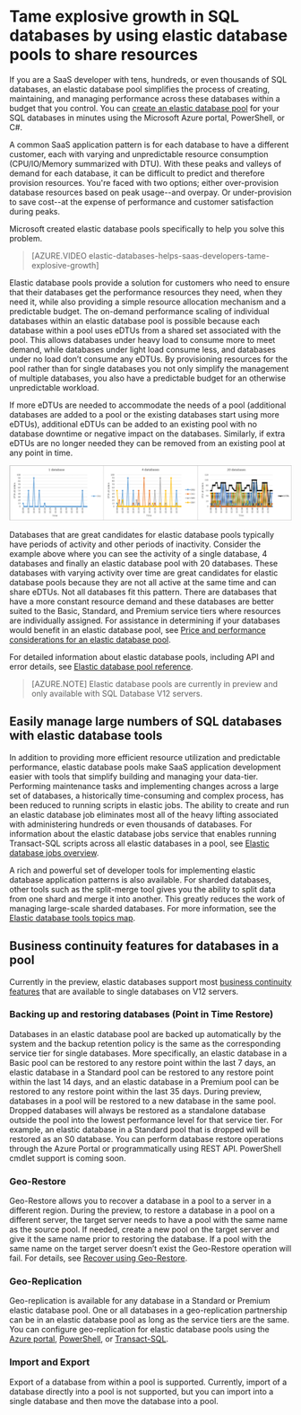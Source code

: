 <properties
	pageTitle="Elastic database pool for SQL databases | Microsoft Azure"
	description="Find out how you can tame explosive growth in SQL databases with elastic database pools, a way of sharing available resources across many databases."
	keywords="elastic database,sql databases"	
	services="sql-database"
	documentationCenter=""
	authors="stevestein"
	manager="jeffreyg"
	editor="cgronlun"/>

<tags
	ms.service="sql-database"
	ms.devlang="NA"
	ms.date="12/01/2015"
	ms.author="sstein"
	ms.workload="data-management"
	ms.topic="article"
	ms.tgt_pltfrm="NA"/>


# Tame explosive growth in SQL databases by using elastic database pools to share resources

If you are a SaaS developer with tens, hundreds, or even thousands of SQL databases, an elastic database pool simplifies the process of creating, maintaining, and managing performance across these databases within a budget that you control. You can [create an elastic database pool](sql-database-elastic-pool-portal.md) for your SQL databases in minutes using the Microsoft Azure portal, PowerShell, or C#.

A common SaaS application pattern is for each database to have a different customer, each with varying and unpredictable resource consumption (CPU/IO/Memory summarized with DTU). With these peaks and valleys of demand for each database, it can be difficult to predict and therefore provision resources. You're faced with two options; either over-provision database resources based on peak usage--and overpay. Or under-provision to save cost--at the expense of performance and customer satisfaction during peaks.

Microsoft created elastic database pools specifically to help you solve this problem.

> [AZURE.VIDEO elastic-databases-helps-saas-developers-tame-explosive-growth]


Elastic database pools provide a solution for customers who need to ensure that their databases get the performance resources they need, when they need it, while also providing a simple resource allocation mechanism and a predictable budget. The on-demand performance scaling of individual databases within an elastic database pool is possible because each database within a pool uses eDTUs from a shared set associated with the pool. This allows databases under heavy load to consume more to meet demand, while databases under light load consume less, and databases under no load don’t consume any eDTUs. By provisioning resources for the pool rather than for single databases you not only simplify the management of multiple databases, you also have a predictable budget for an otherwise unpredictable workload.

If more eDTUs are needed to accommodate the needs of a pool (additional databases are added to a pool or the existing databases start using more eDTUs), additional eDTUs can be added to an existing pool with no database downtime or negative impact on the databases. Similarly, if extra eDTUs are no longer needed they can be removed from an existing pool at any point in time.  

![SQL databases sharing eDTUs in an elastic database pool.][1]

Databases that are great candidates for elastic database pools typically have periods of activity and other periods of inactivity. Consider the example above where you can see the activity of a single database, 4 databases and finally an elastic database pool with 20 databases. These databases with varying activity over time are great candidates for elastic database pools because they are not all active at the same time and can share eDTUs. Not all databases fit this pattern. There are databases that have a more constant resource demand and these databases are better suited to the Basic, Standard, and Premium service tiers where resources are individually assigned. For assistance in determining if your databases would benefit in an elastic database pool, see [Price and performance considerations for an elastic database pool](sql-database-elastic-pool-guidance.md).

For detailed information about elastic database pools, including API and error details, see [Elastic database pool reference](sql-database-elastic-pool-reference.md).


> [AZURE.NOTE] Elastic database pools are currently in preview and only available with SQL Database V12 servers.

## Easily manage large numbers of SQL databases with elastic database tools

In addition to providing more efficient resource utilization and predictable performance, elastic database pools make SaaS application development easier with tools that simplify building and managing your data-tier. Performing maintenance tasks and implementing changes across a large set of databases, a historically time-consuming and complex process, has been reduced to running scripts in elastic jobs. The ability to create and run an elastic database job eliminates most all of the heavy lifting associated with administering hundreds or even thousands of databases. For information about the elastic database jobs service that enables running Transact-SQL scripts across all elastic databases in a pool, see [Elastic database jobs overview](sql-database-elastic-jobs-overview.md).

A rich and powerful set of developer tools for implementing elastic database application patterns is also available. For sharded databases, other tools such as the split-merge tool gives you the ability to split data from one shard and merge it into another. This greatly reduces the work of managing large-scale sharded databases. For more information, see the [Elastic database tools topics map](sql-database-elastic-scale-documentation-map.md).

## Business continuity features for databases in a pool

Currently in the preview, elastic databases support most [business continuity features](sql-database-business-continuity.md) that are available to single databases on V12 servers.

### Backing up and restoring databases (Point in Time Restore)

Databases in an elastic database pool are backed up automatically by the system and the backup retention policy is the same as the corresponding service tier for single databases. More specifically, an elastic database in a Basic pool can be restored to any restore point within the last 7 days, an elastic database in a Standard pool can be restored to any restore point within the last 14 days, and an elastic database in a Premium pool can be restored to any restore point within the last 35 days. During preview, databases in a pool will be restored to a new database in the same pool. Dropped databases will always be restored as a standalone database outside the pool into the lowest performance level for that service tier. For example, an elastic database in a Standard pool that is dropped will be restored as an S0 database. You can perform database restore operations through the Azure Portal or programmatically using REST API. PowerShell cmdlet support is coming soon.

### Geo-Restore

Geo-Restore allows you to recover a database in a pool to a server in a different region. During the preview, to restore a database in a pool on a different server, the target server needs to have a pool with the same name as the source pool. If needed, create a new pool on the target server and give it the same name prior to restoring the database. If a pool with the same name on the target server doesn’t exist the Geo-Restore operation will fail. For details, see [Recover using Geo-Restore](sql-database-disaster-recovery.md#recover-using-geo-restore).


### Geo-Replication

Geo-replication is available for any database in a Standard or Premium elastic database pool.  One or all databases in a geo-replication partnership can be in an elastic database pool as long as the service tiers are the same. You can configure geo-replication for elastic database pools using the [Azure portal](sql-database-geo-replication-portal.md), [PowerShell](sql-database-geo-replication-powershell.md), or [Transact-SQL](sql-database-geo-replication-transact-sql.md).

### Import and Export

Export of a database from within a pool is supported. Currently, import of a database directly into a pool is not supported, but you can import into a single database and then move the database into a pool.


<!--Image references-->
[1]: ./media/sql-database-elastic-pool/databases.png
